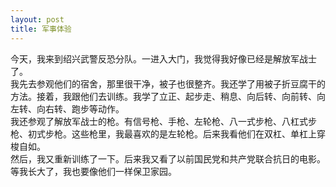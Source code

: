```yaml
---
layout: post
title: 军事体验
---
```



今天，我来到绍兴武警反恐分队。一进入大门，我觉得我好像已经是解放军战士了。   
我先去参观他们的宿舍，那里很干净，被子也很整齐。我还学了用被子折豆腐干的方法。接着，我跟他们去训练。我学了立正、起步走、稍息、向后转、向前转、向左转、向右转、跑步等动作。    
我还参观了解放军战士的枪。有信号枪、手枪、左轮枪、八一式步枪、八杠式步枪、初式步枪。这些枪里，我最喜欢的是左轮枪。后来我看他们在双杠、单杠上穿梭自如。    
然后，我又重新训练了一下。后来我又看了以前国民党和共产党联合抗日的电影。等我长大了，我也要像他们一样保卫家园。    
